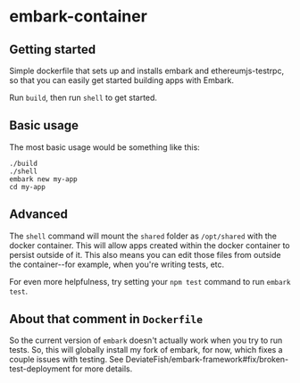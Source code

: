 # embark-container

## Getting started

Simple dockerfile that sets up and installs embark and ethereumjs-testrpc, so that you can easily get started building apps with Embark.

Run `build`, then run `shell` to get started.

## Basic usage

The most basic usage would be something like this:

```
./build
./shell
embark new my-app
cd my-app
```

## Advanced

The `shell` command will mount the `shared` folder as `/opt/shared` with the docker container.  This will allow apps created within the docker container to persist outside of it.  This also means you can edit those files from outside the container--for example, when you're writing tests, etc.

For even more helpfulness, try setting your `npm test` command to run `embark test`.

## About that comment in `Dockerfile`

So the current version of `embark` doesn't actually work when you try to run tests.  So, this will globally install my fork of embark, for now, which fixes a couple issues with testing.  See DeviateFish/embark-framework#fix/broken-test-deployment for more details.
